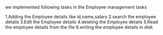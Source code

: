 we implemented following tasks in the Employee management tasks

1.Adding the Employee details like id,name,salary
2.search the employee details
3.Edit the Employee details
4.deleting the Employee details
5.Read the employee details from the file
6.writing the employee details in disk